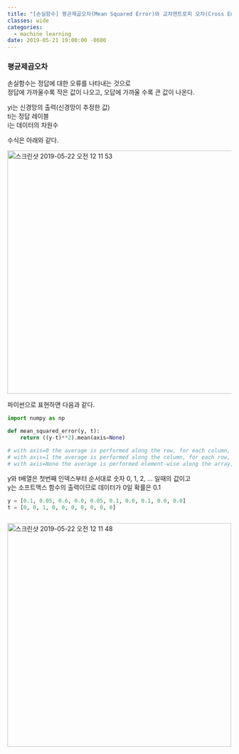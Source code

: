 ```yaml
---
title: "[손실함수] 평균제곱오차(Mean Squared Error)와 교차엔트로피 오차(Cross Entropy Error)"
classes: wide
categories:
  - machine learning
date: 2019-05-21 19:00:00 -0600
---
```


### 평균제곱오차  
  
손실함수는 정답에 대한 오류를 나타내는 것으로  
정답에 가까울수록 작은 값이 나오고, 오답에 가까울 수록 큰 값이 나온다.  

yi는 신경망의 출력(신경망이 추정한 값)  
ti는 정답 레이블  
i는 데이터의 차원수  

수식은 아래와 같다.  


<img width="547" alt="스크린샷 2019-05-22 오전 12 11 53" src="https://user-images.githubusercontent.com/10937193/58108191-577e3080-7c26-11e9-8b54-097fec3e5f0e.png">

파이썬으로 표현하면 다음과 같다.  
```python
import numpy as np

def mean_squared_error(y, t):
    return ((y-t)**2).mean(axis=None)

# with axis=0 the average is performed along the row, for each column, returning an array
# with axis=1 the average is performed along the column, for each row, returning an array
# with axis=None the average is performed element-wise along the array, returning a single value
```
  
y와 t배열은 첫번째 인덱스부터 순서대로 숫자 0, 1, 2, ... 일때의 값이고  
y는 소프트맥스 함수의 출력이므로 데이터가 0일 확률은 0.1

```python
y = [0.1, 0.05, 0.6, 0.0, 0.05, 0.1, 0.0, 0.1, 0.0, 0.0]
t = [0, 0, 1, 0, 0, 0, 0, 0, 0, 0]



```



<img width="503" alt="스크린샷 2019-05-22 오전 12 11 48" src="https://user-images.githubusercontent.com/10937193/58108494-e7bc7580-7c26-11e9-90a1-b988522a0b64.png">
